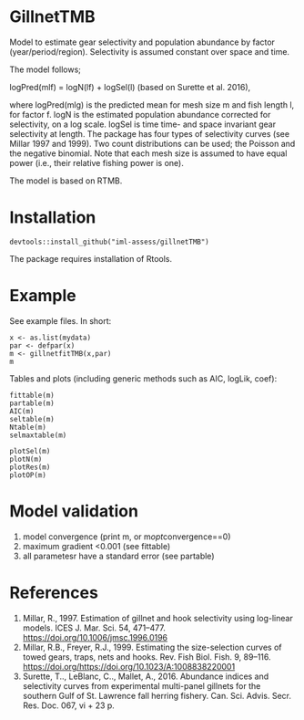 # GillnetTMB

Model to estimate gear selectivity and population abundance by factor (year/period/region). Selectivity is assumed constant over space and time.

The model follows;

logPred(mlf) = logN(lf) + logSel(l) (based on Surette et al. 2016),

where logPred(mlg) is the predicted mean for mesh size m and fish length l, for factor f. logN is the estimated population abundance corrected for selectivity, on a log scale. logSel is time time- and space invariant gear selectivity at length. The package has four types of selectivity curves (see Millar 1997 and 1999). Two count distributions can be used; the Poisson and the negative binomial. Note that each mesh size is assumed to have equal power (i.e., their relative fishing power  is one).

The model is based on RTMB. 

# Installation

```
devtools::install_github("iml-assess/gillnetTMB")
```

The package requires installation of Rtools.

# Example

See example files. In short:

```
x <- as.list(mydata)
par <- defpar(x)
m <- gillnetfitTMB(x,par) 
m
```

Tables and plots (including generic methods such as AIC, logLik, coef):
```
fittable(m)
partable(m)
AIC(m)
seltable(m)
Ntable(m)
selmaxtable(m)

plotSel(m)
plotN(m)
plotRes(m)
plotOP(m)
```

# Model validation

1) model convergence (print m, or m$opt$convergence==0)
2) maximum gradient <0.001 (see fittable)
3) all parametesr have a standard error (see partable)

# References

1. Millar, R., 1997. Estimation of gillnet and hook selectivity using log-linear models. ICES J. Mar. Sci. 54, 471–477. https://doi.org/10.1006/jmsc.1996.0196
2. Millar, R.B., Freyer, R.J., 1999. Estimating the size-selection curves of towed gears, traps, nets and hooks. Rev. Fish Biol. Fish. 9, 89–116. https://doi.org/https://doi.org/10.1023/A:1008838220001
3. Surette, T.., LeBlanc, C.., Mallet, A., 2016. Abundance indices and selectivity curves from experimental multi-panel gillnets for the southern Gulf of St. Lawrence fall herring fishery. Can. Sci. Advis. Secr. Res. Doc. 067, vi + 23 p.